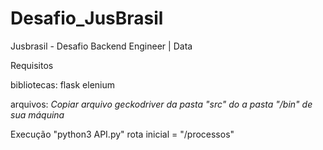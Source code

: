 # Desafio_JusBrasil
Jusbrasil - Desafio Backend Engineer | Data

Requisitos

bibliotecas:
flask
elenium

arquivos:
*Copiar arquivo geckodriver da pasta "src" do a pasta "/bin" de sua máquina*

Execução
"python3 API.py"
rota inicial = "/processos"

